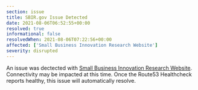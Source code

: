 ```yaml
---
section: issue
title: SBIR.gov Issue Detected
date: 2021-08-06T06:52:55+00:00
resolved: true
informational: false
resolvedWhen: 2021-08-06T07:22:56+00:00
affected: ['Small Business Innovation Research Website']
severity: disrupted
---
```

An issue was dectected with [Small Business Innovation Research Website](https://www.sbir.gov).  Connectivity may be impacted at this time.  Once the Route53 Healthcheck reports healthy, this issue will automatically resolve.
